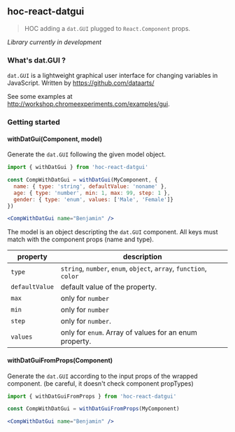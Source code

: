 ## hoc-react-datgui

> HOC adding a `dat.GUI` plugged to `React.Component` props.

_*Library currently in development*_

### What's dat.GUI ?

`dat.GUI` is a lightweight graphical user interface for changing variables in JavaScript. Written by https://github.com/dataarts/

See some examples at http://workshop.chromeexperiments.com/examples/gui.

### Getting started

#### withDatGui(Component, model)

Generate the `dat.GUI` following the given model object.

```jsx
import { withDatGui } from 'hoc-react-datgui'

const CompWithDatGui = withDatGui(MyComponent, {
  name: { type: 'string', defaultValue: 'noname' },
  age: { type: 'number', min: 1, max: 99, step: 1 },
  gender: { type: 'enum', values: ['Male', 'Female']}
})

<CompWithDatGui name="Benjamin" />
```
 The model is an object descripting the `dat.GUI` component. All keys must match with the component props (name and type).

 property | description
 ---------|-----------
| `type` | `string`, `number`, `enum`, `object`, `array`, `function`, `color` |
| `defaultValue` | default value of the property. |
| `max` | only for `number` |
| `min` | only for `number` |
| `step` | only for `number`. |
| `values` | only for `enum`. Array of values for an enum property.|

#### withDatGuiFromProps(Component)

Generate the `dat.GUI` according to the input props of the wrapped component. (be careful, it doesn't check component propTypes)

```jsx
import { withDatGuiFromProps } from 'hoc-react-datgui'

const CompWithDatGui = withDatGuiFromProps(MyComponent)

<CompWithDatGui name="Benjamin" />
```